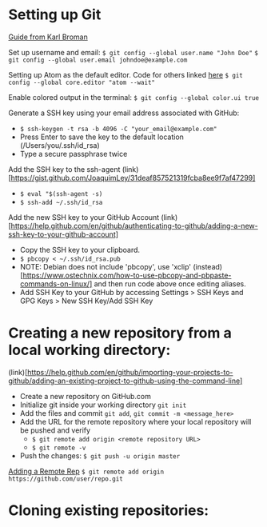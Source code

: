 # Setting up Git

[Guide from Karl Broman](https://kbroman.org/github_tutorial/pages/first_time.html)

Set up username and email:
`$ git config --global user.name "John Doe"`
`$ git config --global user.email johndoe@example.com`

Setting up Atom as the default editor. Code for others linked [here](https://help.github.com/en/github/using-git/associating-text-editors-with-git)
`$ git config --global core.editor "atom --wait"`

Enable colored output in the terminal:
`$ git config --global color.ui true`

Generate a SSH key using your email address associated with GitHub:
- `$ ssh-keygen -t rsa -b 4096 -C "your_email@example.com"`
- Press Enter to save the key to the default location (/Users/you/.ssh/id_rsa)
- Type a secure passphrase twice

Add the SSH key to the ssh-agent (link)[https://gist.github.com/JoaquimLey/31deaf857521319fcba8ee9f7af47299]
- `$ eval "$(ssh-agent -s)`
- `$ ssh-add ~/.ssh/id_rsa`

Add the new SSH key to your GitHub Account (link)[https://help.github.com/en/github/authenticating-to-github/adding-a-new-ssh-key-to-your-github-account]
- Copy the SSH key to your clipboard.
- `$ pbcopy < ~/.ssh/id_rsa.pub`
- NOTE: Debian does not include 'pbcopy', use 'xclip' (instead)[https://www.ostechnix.com/how-to-use-pbcopy-and-pbpaste-commands-on-linux/] and then run code above once editing aliases.
- Add SSH Key to your GitHub by accessing Settings > SSH Keys and GPG Keys > New SSH Key/Add SSH Key


# Creating a new repository from a local working directory:

(link)[https://help.github.com/en/github/importing-your-projects-to-github/adding-an-existing-project-to-github-using-the-command-line]

- Create a new repository on GitHub.com
- Initialize git inside your working directory `git init`
- Add the files and commit `git add`, `git commit -m <message_here>`
- Add the URL for the remote repository where your local repository will be pushed and verify
  - `$ git remote add origin <remote repository URL>`
  - `$ git remote -v`
- Push the changes: `$ git push -u origin master`


[Adding a Remote Rep](https://help.github.com/en/github/using-git/adding-a-remote)
`$ git remote add origin https://github.com/user/repo.git`


# Cloning existing repositories:
